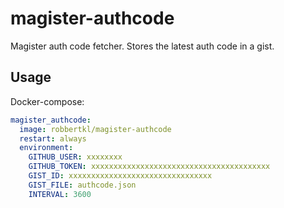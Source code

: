 # magister-authcode

Magister auth code fetcher. Stores the latest auth code in a gist.

## Usage

Docker-compose:

```yaml
magister_authcode:
  image: robbertkl/magister-authcode
  restart: always
  environment:
    GITHUB_USER: xxxxxxxx
    GITHUB_TOKEN: xxxxxxxxxxxxxxxxxxxxxxxxxxxxxxxxxxxxxxxx
    GIST_ID: xxxxxxxxxxxxxxxxxxxxxxxxxxxxxxxx
    GIST_FILE: authcode.json
    INTERVAL: 3600
```
